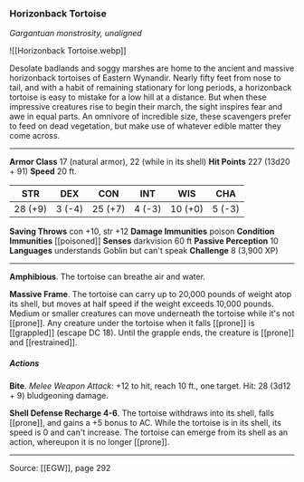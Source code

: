 ### Horizonback Tortoise
_Gargantuan monstrosity, unaligned_

![[Horizonback Tortoise.webp]]

Desolate badlands and soggy marshes are home to the ancient and massive horizonback tortoises of Eastern Wynandir. Nearly fifty feet from nose to tail, and with a habit of remaining stationary for long periods, a horizonback tortoise is easy to mistake for a low hill at a distance. But when these impressive creatures rise to begin their march, the sight inspires fear and awe in equal parts. An omnivore of incredible size, these scavengers prefer to feed on dead vegetation, but make use of whatever edible matter they come across.




---

**Armor Class** 17 (natural armor), 22 (while in its shell)
**Hit Points** 227 (13d20 + 91)
**Speed** 20 ft.

| STR     | DEX     | CON     | INT     | WIS     | CHA     |
|---------|---------|---------|---------|---------|---------|
| 28 (+9) | 3 (-4) | 25 (+7) | 4 (-3) | 10 (+0) | 5 (-3) |

**Saving Throws** con +10, str +12
**Damage Immunities** poison
**Condition Immunities** [[poisoned]]
**Senses** darkvision 60 ft
**Passive Perception** 10
**Languages** understands Goblin but can't speak
**Challenge** 8 (3,900 XP)

---

**Amphibious**. The tortoise can breathe air and water.

**Massive Frame**. The tortoise can carry up to 20,000 pounds of weight atop its shell, but moves at half speed if the weight exceeds 10,000 pounds. Medium or smaller creatures can move underneath the tortoise while it's not [[prone]]. Any creature under the tortoise when it falls [[prone]] is [[grappled]] (escape DC 18). Until the grapple ends, the creature is [[prone]] and [[restrained]].

##### Actions
**Bite**. _Melee Weapon Attack:_ +12 to hit, reach 10 ft., one target. Hit: 28 (3d12 + 9) bludgeoning damage.

**Shell Defense Recharge 4-6**. The tortoise withdraws into its shell, falls [[prone]], and gains a +5 bonus to AC. While the tortoise is in its shell, its speed is 0 and can't increase. The tortoise can emerge from its shell as an action, whereupon it is no longer [[prone]].


---

Source: [[EGW]], page 292